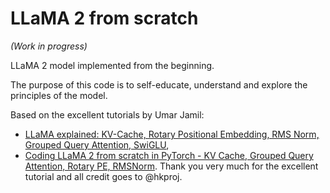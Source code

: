 # LLaMA 2 from scratch
*(Work in progress)*

LLaMA 2 model implemented from the beginning.

The purpose of this code is to self-educate, understand and explore the principles of the model.

Based on the excellent tutorials by Umar Jamil:
* [LLaMA explained: KV-Cache, Rotary Positional Embedding, RMS Norm, Grouped Query Attention, SwiGLU](https://youtu.be/Mn_9W1nCFLo?si=9A0K9djlJGSn3Rt3), 
* [Coding LLaMA 2 from scratch in PyTorch - KV Cache, Grouped Query Attention, Rotary PE, RMSNorm](https://youtu.be/oM4VmoabDAI?si=fzfzZvq9A9mq3bfn). 
Thank you very much for the excellent tutorial and all credit goes to @hkproj.